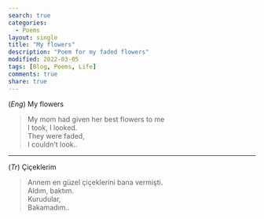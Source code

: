 ```yaml
---
search: true
categories: 
  - Poems
layout: single
title: "My flowers"
description: "Poem for my faded flowers"
modified: 2022-03-05
tags: [Blog, Poems, Life]
comments: true
share: true
---
```

(*Eng*) My flowers
>My mom had given her best flowers to me  
I took, I looked.  
They were faded,  
I couldn't look..  

---
(*Tr*) Çiçeklerim
>Annem en güzel çiçeklerini bana vermişti.  
Aldım, baktım.  
Kurudular,  
Bakamadım..  
